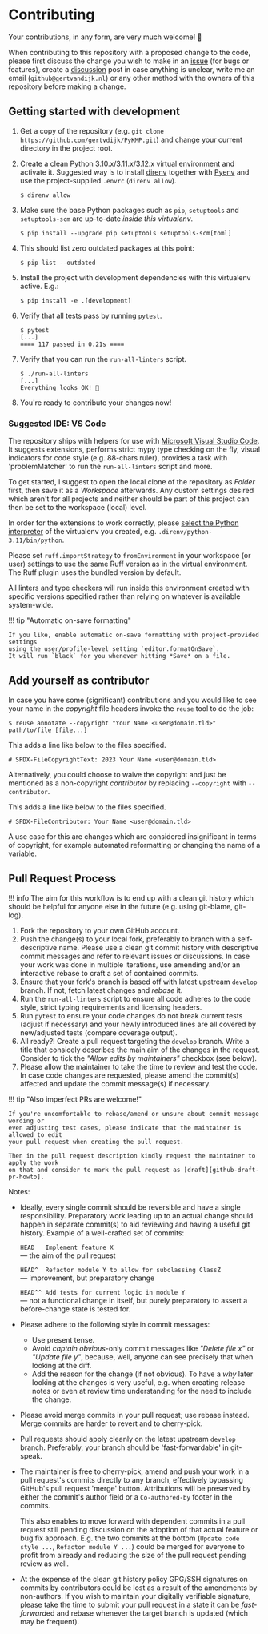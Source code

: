 # Contributing
<!--
SPDX-FileCopyrightText: 2023 Gert van Dijk <github@gertvandijk.nl>

SPDX-License-Identifier: CC0-1.0
-->

Your contributions, in any form, are very much welcome! 🙏

When contributing to this repository with a proposed change to the code, please first
discuss the change you wish to make in an [issue][github-new-issue] (for bugs or
features), create a [discussion][github-new-discussion] post in case anything is
unclear, write me an email (`github@gertvandijk.nl`) or any other method with
the owners of this repository before making a change.

## Getting started with development

1. Get a copy of the repository (e.g.
    `git clone https://github.com/gertvdijk/PyKMP.git`) and change your current
    directory in the project root.

1. Create a clean Python 3.10.x/3.11.x/3.12.x virtual environment and activate it.
    Suggested way is to install [direnv][direnv-home] together with
    [Pyenv][pyenv-github] and use the project-supplied `.envrc` (`direnv allow`).

    ```console
    $ direnv allow
    ```

1. Make sure the base Python packages such as `pip`, `setuptools` and `setuptools-scm`
    are up-to-date *inside this virtualenv*.

    ```console
    $ pip install --upgrade pip setuptools setuptools-scm[toml]
    ```

1. This should list zero outdated packages at this point:

    ```console
    $ pip list --outdated
    ```

1. Install the project with development dependencies with this virtualenv active. E.g.:

    ```console
    $ pip install -e .[development]
    ```

1. Verify that all tests pass by running `pytest`.

    ```console
    $ pytest
    [...]
    ==== 117 passed in 0.21s ====
    ```

1. Verify that you can run the `run-all-linters` script.

    ```console
    $ ./run-all-linters
    [...]
    Everything looks OK! 🎉
    ```

1. You're ready to contribute your changes now!

### Suggested IDE: VS Code

The repository ships with helpers for use with
[Microsoft Visual Studio Code][ms-vscode-home].
It suggests extensions, performs strict mypy type checking on the fly, visual indicators
for code style (e.g. 88-chars ruler), provides a task with 'problemMatcher' to run the
`run-all-linters` script and more.

To get started, I suggest to open the local clone of the repository as *Folder* first,
then save it as a *Workspace* afterwards.
Any custom settings desired which aren't for all projects and neither should be part of
this project can then be set to the workspace (local) level.

In order for the extensions to work correctly, please
[select the Python interpreter][ms-vscode-select-python] of the virtualenv you created,
e.g. `.direnv/python-3.11/bin/python`.

Please set `ruff.importStrategy` to `fromEnvironment` in your workspace (or user)
settings to use the same Ruff version as in the virtual environment.
The Ruff plugin uses the bundled version by default.

All linters and type checkers will run inside this environment created with
specific versions specified rather than relying on whatever is available system-wide.

!!! tip "Automatic on-save formatting"

    If you like, enable automatic on-save formatting with project-provided settings
    using the user/profile-level setting `editor.formatOnSave`.
    It will run `black` for you whenever hitting *Save* on a file.

## Add yourself as contributor

In case you have some (significant) contributions and you would like to see your name in
the *copyright* file headers invoke the `reuse` tool to do the job:

```console
$ reuse annotate --copyright "Your Name <user@domain.tld>" path/to/file [file...]
```

This adds a line like below to the files specified.

```
# SPDX-FileCopyrightText: 2023 Your Name <user@domain.tld>
```

Alternatively, you could choose to waive the copyright and just be mentioned as a
non-copyright *contributor* by replacing `--copyright` with `--contributor`.

This adds a line like below to the files specified.

```
# SPDX-FileContributor: Your Name <user@domain.tld>
```

A use case for this are changes which are considered insignificant in terms of
copyright, for example automated reformatting or changing the name of a variable.

## Pull Request Process

!!! info
    The aim for this workflow is to end up with a clean git history which should be
    helpful for anyone else in the future (e.g. using git-blame, git-log).

1. Fork the repository to your own GitHub account.
1. Push the change(s) to your local fork, preferably to branch with a self-descriptive
    name.
    Please use a clean git commit history with descriptive commit messages and refer to
    relevant issues or discussions.
    In case your work was done in multiple iterations, use amending and/or an
    interactive rebase to craft a set of contained commits.
1. Ensure that your fork's branch is based off with latest upstream `develop` branch.
    If not, fetch latest changes and *rebase* it.
1. Run the `run-all-linters` script to ensure all code adheres to the code style, strict
    typing requirements and licensing headers.
1. Run `pytest` to ensure your code changes do not break current tests (adjust if
    necessary) and your newly introduced lines are all covered by new/adjusted tests
    (compare coverage output).
1. All ready?!
    Create a pull request targeting the `develop` branch.
    Write a title that consicely describes the main aim of the changes in the request.
    Consider to tick the *"Allow edits by maintainers"* checkbox (see below).
1. Please allow the maintainer to take the time to review and test the code.
    In case code changes are requested, please amend the commit(s) affected and update
    the commit message(s) if necessary.

!!! tip "Also imperfect PRs are welcome!"

    If you're uncomfortable to rebase/amend or unsure about commit message wording or
    even adjusting test cases, please indicate that the maintainer is allowed to edit
    your pull request when creating the pull request.

    Then in the pull request description kindly request the maintainer to apply the work
    on that and consider to mark the pull request as [draft][github-draft-pr-howto].

Notes:

- Ideally, every single commit should be reversible and have a single responsibility.
    Preparatory work leading up to an actual change should happen in separate commit(s)
    to aid reviewing and having a useful git history.
    Example of a well-crafted set of commits:

    `HEAD   Implement feature X`<br/>
    — the aim of the pull request

    `HEAD^  Refactor module Y to allow for subclassing ClassZ`<br/>
    — improvement, but preparatory change

    `HEAD^^ Add tests for current logic in module Y`<br/>
    — not a functional change in itself, but purely preparatory to assert a
    before-change state is tested for.

- Please adhere to the following style in commit messages:

    - Use present tense.
    - Avoid *captain obvious*-only commit messages like *"Delete file x"* or
        *"Update file y"*, because, well, anyone can see precisely that when looking at
        the diff.
    - Add the reason for the change (if not obvious).
        To have a *why* later looking at the changes is very useful, e.g. when creating
        release notes or even at review time understanding for the need to include the
        change.

- Please avoid merge commits in your pull request; use rebase instead.
    Merge commits are harder to revert and to cherry-pick.
- Pull requests should apply cleanly on the latest upstream `develop` branch.
    Preferably, your branch should be 'fast-forwardable' in git-speak.
- The maintainer is free to cherry-pick, amend and push your work in a pull request's
    commits directly to any branch, effectively bypassing GitHub's pull request 'merge'
    button.
    Attributions will be preserved by either the commit's author field or a
    `Co-authored-by` footer in the commits.

    This also enables to move forward with dependent commits in a pull request still
    pending discussion on the adoption of that actual feature or bug fix approach.
    E.g. the two commits at the bottom (`Update code style ...`,
    `Refactor module Y ...`) could be merged for everyone to profit from already and
    reducing the size of the pull request pending review as well.

- At the expense of the clean git history policy GPG/SSH signatures on commits by
    contributors could be lost as a result of the amendments by non-authors.
    If you wish to maintain your digitally verifiable signature, please take the time to
    submit your pull request in a state it can be *fast-forward*ed and rebase whenever
    the target branch is updated (which may be frequent).

[github-new-issue]: https://github.com/gertvdijk/PyKMP/issues/new/choose
[github-new-discussion]: https://github.com/gertvdijk/PyKMP/discussions/new
[direnv-home]: https://direnv.net/
[pyenv-github]: https://github.com/pyenv/pyenv
[ms-vscode-home]: https://code.visualstudio.com/
[ms-vscode-select-python]: https://code.visualstudio.com/docs/python/environments#_work-with-python-interpreters
[github-draft-pr-howto]: https://docs.github.com/en/pull-requests/collaborating-with-pull-requests/proposing-changes-to-your-work-with-pull-requests/about-pull-requests#draft-pull-requests
